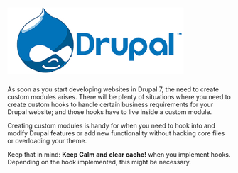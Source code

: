 # <img src="https://github.com/sie-bra/Drupal/blob/master/drupal.jpg">

As soon as you start developing websites in Drupal 7, the need to create custom modules arises. There will be plenty of situations where you need to create custom hooks to handle certain business requirements for your Drupal website; and those hooks have to live inside a custom module. 

Creating custom modules is handy for when you need to hook into and modify Drupal features or add new functionality without hacking core files or overloading your theme. 

Keep that in mind: <strong>Keep Calm and clear cache!</strong> when you implement hooks. Depending on the hook implemented, this might be necessary.
